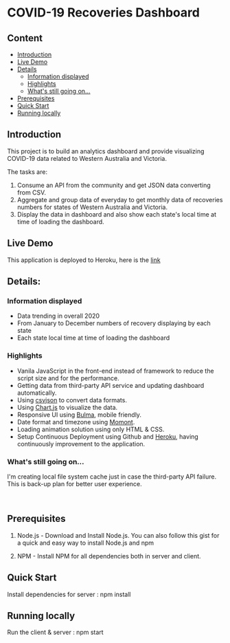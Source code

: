# COVID-19 Recoveries Dashboard

## Content

- [Introduction](#introduction)
- [Live Demo](#live-demo)
- [Details](#details)
  - [Information displayed](#information-displayed)
  - [Highlights](#highlights)
  - [What's still going on...](#what's-still-going-on...)
- [Prerequisites](#prerequisites)
- [Quick Start](#quick-start)
- [Running locally](#running-locally)
  ​

## Introduction

This project is to build an analytics dashboard and provide visualizing COVID-19 data related to Western Australia and Victoria.

The tasks are:

1. Consume an API from the community and get JSON data converting from CSV.
2. Aggregate and group data of everyday to get monthly data of recoveries numbers for states of Western Australia and Victoria.
3. Display the data in dashboard and also show each state's local time at time of loading the dashboard.

## Live Demo

This application is deployed to Heroku, here is the [link](https://c19-recovery.herokuapp.com/)
​

## Details:

### Information displayed

- Data trending in overall 2020
- From January to December numbers of recovery displaying by each state
- Each state local time at time of loading the dashboard
  ​

### Highlights

- Vanila JavaScript in the front-end instead of framework to reduce the script size and for the performance.
- Getting data from third-party API service and updating dashboard automatically.
- Using [csvjson](https://csvjson.com/) to convert data formats.
- Using [Chart.js](https://www.chartjs.org/) to visualize the data.
- Responsive UI using [Bulma](https://bulma.io/), mobile friendly.
- Date format and timezone using [Momont](https://momentjs.com/).
- Loading animation solution using only HTML & CSS.
- Setup Continuous Deployment using Github and [Heroku](https://www.heroku.com/), having continuously improvement to the application.

### What's still going on...

I'm creating local file system cache just in case the third-party API failure. This is back-up plan for better
user experience.

​

## Prerequisites

1. Node.js - Download and Install Node.js. You can also follow this gist for a quick and easy way to install Node.js and npm

2. NPM - Install NPM for all dependencies both in server and client.

## Quick Start

Install dependencies for server :
npm install

## Running locally

Run the client & server :
npm start
